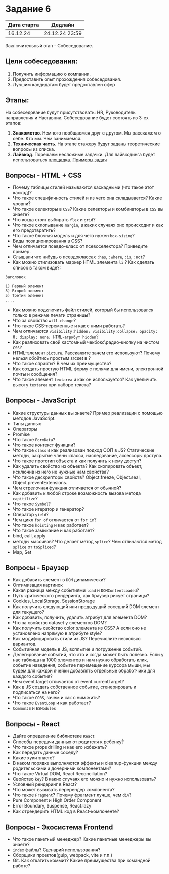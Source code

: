 # Задание 6

| Дата старта | Дедлайн        |
|-------------|----------------|
| 16.12.24    | 24.12.24 23:59 |

Заключительный этап - Собеседование.   

## Цели собеседования:
1. Получить информацию о компании.
2. Предоставить опыт прохождения собеседования.
3. Лучшим кандидатам будет предоставлен офер

## Этапы:

На собеседование будут присутствовать: HR, Руководитель направления и Наставник. Собеседование будет состоять из 3-ех этапов:

1. **Знакомство**. Немного пообщаемся друг с другом. Мы расскажем о себе. Кто мы. Чем занимаемся. 
2. **Техническая часть**. На этапе стажеру будут заданы теоретические вопросы из списка. 
3. **Лайвкод**. Порешаем несложные задачки. Для лайвкодинга будет использоваться [площадка](https://onecompiler.com/). [Примеры задач](https://www.codewars.com/kata/search/javascript?q=&r%5B%5D=-7&tags=Algorithms&beta=false)

## Вопросы - HTML + CSS
- Почему таблицы стилей называются каскадными (что такое этот каскад)?
- Что такое специфичность стилей и из чего она складывается? Какие уровни?
- Что такое селекторы в `CSS`? Какие селекторы и комбинаторы в `CSS` вы знаете? 
- Что когда стоит выбирать `flex` и `grid`?
- Что такое схлопывание `margin`, в каких случаях оно происходит и как его предотвратить?
- Что такое блочная модель и для чего нужен `box-sizing`?
- Виды позиционирования в CSS?
- Чем отличается псевдо-класс от псевоселектора? Приведите пример.
- Слышали что нибудь о псевдоклассах `:has`, `:where`, `:is`, `:not`?
- Как можно стилизовать маркер HTML элемента `li` ? Как сделать список в таком виде?: 
```html
Заголовок

1) Первый элемент
3) Второй элемент
5) Третий элемент
....
```
- Как можно подключить файл стилей, который бы использовался только в режиме печати страницы?
- Что за свойство `will-change`?
- Что такое CSS-переменные и как с ними работать?
- Чем отличаются `visibility:hidden; visibility:collapse; opacity: 0; display: none; HTML-атрибут hidden`?
- Как реализовать свой кастомный чекбокс\радио-кнопку на чистом `CSS`?
- HTML-элемент `picture`. Расскажите зачем его используют? Почему нельзя обойтись простым srcset в <img />?
- Что такое спрайты? В чем их преимущество?
- Как создать простую HTML форму с полями для имени, электронной почты и сообщения?
- Что такое элемент `textarea` и как он используется? Как увеличить высоту `textarea` при наборе текста?

## Вопросы - JavaScript
- Какие структуры данных вы знаете? Пример реализации с помощью методов JavaScript.
- Типы данных
- Операторы
- Promise
- Что такое `FormData`?
- Что такое контекст функции?
- Что такое `сlass` и как реализован подход ООП в JS? Статические методы, закрытые члены класса, наследование, аксессоры доступа.
- Что такое прототип объекта и как получить к нему доступ?
- Как удалить свойство из объекта? Как скопировать объект, исключив из него не нужные нам свойства?
- Что такое дескрипторы свойств? Object.freeze, Object.seal, Object.preventExtensions.
- Чем стрелочная функция отличается от обычной?
- Как добавить к любой строке возможность вызова метода `capitilize`?
- Что такое `Symbol`?
- Что такое итератор и генератор?
- Оператор `yield`?
- Чем цикл `for of` отличается от `for in`?
- Что такое `hoisting` и как работает?
- Что такое замыкание и как работает?
- bind, call, apply
- методы массивов? Что делает метод `splice`? Чем отличаются метод `splice` от `toSpliced`?
- Map, Set

## Вопросы - Браузер
- Как добавить элемент в `DOM` динамически?
- Оптимизация картинок
- Какая разница между событиями `load` и `DOMContentLoaded`?
- Путь критического рендеринга, как браузер рисует страницы?
- Cookies, LocalStorage, SessionStorage
- Как получить следующий или предыдущий соседний DOM элемент для текущего?
- Как добавить, получить, удалить атрибут для элемента DOM?
- Что за свойство dataset у элементов DOM?
- Как получить свойство color элемента из CSS? А если оно не установлено напрямую в атрибуте style?
- Как модифицировать стили из JS? Перечислите несколько вариантов.
- Событийная модель в JS, всплытие и погружение событий.
- Делегирование событий, что это и когда может быть полезно. Если у нас таблица на 1000 элементов и нам нужно обработать клик, событие наведения, событие перемещение курсора мыши, мы будем для каждой ячейки добавлять отдельные обработчики для каждого события?
- Чем event.target отличается от event.currentTarget?
- Как в JS создать собственное событие, сгенерировать и подписаться на него?
- Что такое `CORS`, зачем и как с ним жить?
- Что такое `EventLoop` и как работает?
- `CommonJS` и `ESModules`

## Вопросы - React
- Дайте определение библиотеке `React`
- Способы передачи данных от родителя к ребенку?
- Что такое props drilling и как его избежать?
- Как передать данные соседу?
- Какие хуки знаете?
- В каком порядке выполняются эффекты и cleanup-функции между родительскими и дочерними компонентами?
- Что такое Virtual DOM, React Reconciliation?
- Свойство `key`? В каких случаях его можно и нужно использовать?
- Условный рендеринг в React?
- Что может вызывать перерендер компонента?
- Что такое `Fragment`? Почему фрагмент лучше, чем `div`?
- Pure Component и High Order Component
- Error Boundary, Suspense, React.lazy
- Как отрендерить HTML код в React-компоненте?

## Вопросы - Экосистема Frontend
- Что такое пакетный менеджер? Какие пакетные менеджеры вы знаете?
- `index` файлы? Сценарий использования?
- Сборщики проектов(gulp, webpack, vite и т.п.)
- Git. Как откатить коммит? Какие преимущества при командной работе?
